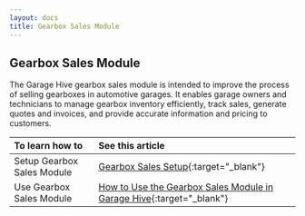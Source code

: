 ```yaml
---
layout: docs
title: Gearbox Sales Module
---
```


## Gearbox Sales Module

The Garage Hive gearbox sales module is intended to improve the process of selling gearboxes in automotive garages. It enables garage owners and technicians to manage gearbox inventory efficiently, track sales, generate quotes and invoices, and provide accurate information and pricing to customers.


| To learn how to            | See this article                                                                                     |
| :------------------------- | :--------------------------------------------------------------------------------------------------- |
| Setup Gearbox Sales Module | [Gearbox Sales Setup](garagehive-gearbox-sales-setup.html){:target="_blank"}                         |
| Use Gearbox Sales Module   | [How to Use the Gearbox Sales Module in Garage Hive](garagehive-gearbox-sales-use){:target="_blank"} |